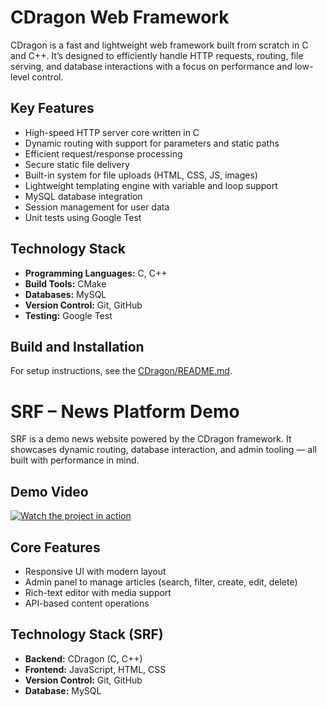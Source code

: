 # CDragon Web Framework

CDragon is a fast and lightweight web framework built from scratch in C and C++. It’s designed to efficiently handle HTTP requests, routing, file serving, and database interactions with a focus on performance and low-level control.

## Key Features
- High-speed HTTP server core written in C
- Dynamic routing with support for parameters and static paths
- Efficient request/response processing
- Secure static file delivery
- Built-in system for file uploads (HTML, CSS, JS, images)
- Lightweight templating engine with variable and loop support
- MySQL database integration
- Session management for user data
- Unit tests using Google Test

## Technology Stack
- **Programming Languages:** C, C++
- **Build Tools:** CMake
- **Databases:** MySQL
- **Version Control:** Git, GitHub
- **Testing:** Google Test

## Build and Installation
For setup instructions, see the [CDragon/README.md](https://github.com/IlliaFransua/CDragon/blob/main/CDragon/README.md).

# SRF – News Platform Demo

SRF is a demo news website powered by the CDragon framework. It showcases dynamic routing, database interaction, and admin tooling — all built with performance in mind.

## Demo Video
[![Watch the project in action](https://img.youtube.com/vi/BTus-owak1A/0.jpg)](https://www.youtube.com/watch?v=BTus-owak1A)

## Core Features
- Responsive UI with modern layout
- Admin panel to manage articles (search, filter, create, edit, delete)
- Rich-text editor with media support
- API-based content operations

## Technology Stack (SRF)
- **Backend:** CDragon (C, C++)
- **Frontend:** JavaScript, HTML, CSS
- **Version Control:** Git, GitHub
- **Database:** MySQL

